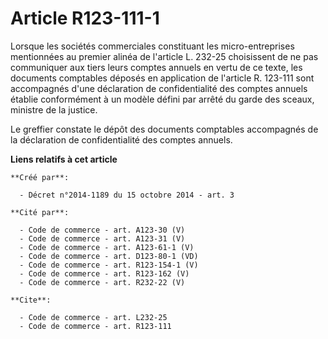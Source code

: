 # Article R123-111-1

Lorsque les sociétés commerciales constituant les micro-entreprises mentionnées au premier alinéa de l'article L. 232-25
choisissent de ne pas communiquer aux tiers leurs comptes annuels en vertu de ce texte, les documents comptables déposés en
application de l'article R. 123-111 sont accompagnés d'une déclaration de confidentialité des comptes annuels établie
conformément à un modèle défini par arrêté du garde des sceaux, ministre de la justice. 

Le greffier constate le dépôt des documents comptables accompagnés de la déclaration de confidentialité des comptes annuels.

**Liens relatifs à cet article**

	**Créé par**:

	  - Décret n°2014-1189 du 15 octobre 2014 - art. 3

	**Cité par**:

	  - Code de commerce - art. A123-30 (V)
	  - Code de commerce - art. A123-31 (V)
	  - Code de commerce - art. A123-61-1 (V)
	  - Code de commerce - art. D123-80-1 (VD)
	  - Code de commerce - art. R123-154-1 (V)
	  - Code de commerce - art. R123-162 (V)
	  - Code de commerce - art. R232-22 (V)

	**Cite**:

	  - Code de commerce - art. L232-25
	  - Code de commerce - art. R123-111
